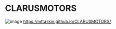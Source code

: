 # CLARUSMOTORS
![image](https://user-images.githubusercontent.com/118936742/204151425-2364ba7b-6433-4bd5-bc3a-a80f9293fd80.png)
https://mttaskin.github.io/CLARUSMOTORS/
